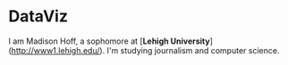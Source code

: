 # DataViz
I am Madison Hoff, a sophomore at [**Lehigh University**] (http://www1.lehigh.edu/). I'm studying journalism and computer science.
